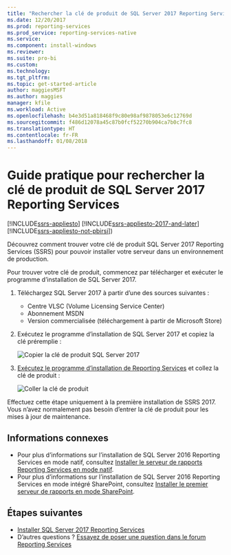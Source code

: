 ```yaml
---
title: "Rechercher la clé de produit de SQL Server 2017 Reporting Services (SSRS) | Microsoft Docs"
ms.date: 12/20/2017
ms.prod: reporting-services
ms.prod_service: reporting-services-native
ms.service: 
ms.component: install-windows
ms.reviewer: 
ms.suite: pro-bi
ms.custom: 
ms.technology: 
ms.tgt_pltfrm: 
ms.topic: get-started-article
author: maggiesMSFT
ms.author: maggies
manager: kfile
ms.workload: Active
ms.openlocfilehash: b4e3d51a818468f9c80e98af9878053e6c12769d
ms.sourcegitcommit: f486d12078a45c87b0fcf52270b904ca7b0c7fc8
ms.translationtype: HT
ms.contentlocale: fr-FR
ms.lasthandoff: 01/08/2018
---
```

# <a name="how-to-find-the-product-key-for-sql-server-2017-reporting-services"></a>Guide pratique pour rechercher la clé de produit de SQL Server 2017 Reporting Services

[!INCLUDE[ssrs-appliesto](../../includes/ssrs-appliesto.md)] [!INCLUDE[ssrs-appliesto-2017-and-later](../../includes/ssrs-appliesto-2017-and-later.md)] [!INCLUDE[ssrs-appliesto-not-pbirsi](../../includes/ssrs-appliesto-not-pbirs.md)])

Découvrez comment trouver votre clé de produit SQL Server 2017 Reporting Services (SSRS) pour pouvoir installer votre serveur dans un environnement de production.

Pour trouver votre clé de produit, commencez par télécharger et exécuter le programme d’installation de SQL Server 2017.

1. Téléchargez SQL Server 2017 à partir d’une des sources suivantes :

    - Centre VLSC (Volume Licensing Service Center)
    - Abonnement MSDN
    - Version commercialisée (téléchargement à partir de Microsoft Store)

1. Exécutez le programme d’installation de SQL Server 2017 et copiez la clé préremplie :

    ![Copier la clé de produit SQL Server 2017](media/find-reporting-services-product-key-ssrs/ssrs-ss2017-copy-product-key.png)

1. [Exécutez le programme d’installation de Reporting Services](install-reporting-services.md) et collez la clé de produit :

     ![Coller la clé de produit](media/find-reporting-services-product-key-ssrs/ssrs-ssrs2017-paste-product-key.png)

Effectuez cette étape uniquement à la première installation de SSRS 2017. Vous n’avez normalement pas besoin d’entrer la clé de produit pour les mises à jour de maintenance.

## <a name="related-information"></a>Informations connexes

- Pour plus d’informations sur l’installation de SQL Server 2016 Reporting Services en mode natif, consultez [Installer le serveur de rapports Reporting Services en mode natif](install-reporting-services-native-mode-report-server.md). 
- Pour plus d’informations sur l’installation de SQL Server 2016 Reporting Services en mode intégré SharePoint, consultez [Installer le premier serveur de rapports en mode SharePoint](install-the-first-report-server-in-sharepoint-mode.md).

## <a name="next-steps"></a>Étapes suivantes

- [Installer SQL Server 2017 Reporting Services](install-reporting-services.md)
- D’autres questions ? [Essayez de poser une question dans le forum Reporting Services](http://go.microsoft.com/fwlink/?LinkId=620231)

